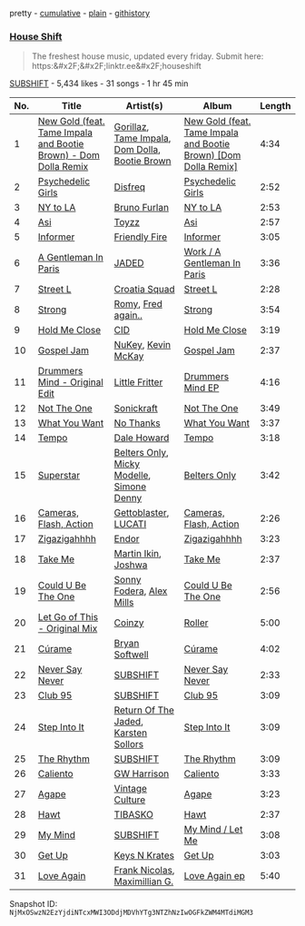 pretty - [cumulative](/playlists/cumulative/2vpAyuy9HOTPjygPl63QuH.md) - [plain](/playlists/plain/2vpAyuy9HOTPjygPl63QuH) - [githistory](https://github.githistory.xyz/mackorone/spotify-playlist-archive/blob/main/playlists/plain/2vpAyuy9HOTPjygPl63QuH)

### [House Shift](https://open.spotify.com/playlist/2vpAyuy9HOTPjygPl63QuH)

> The freshest house music, updated every friday\. Submit here: https:&\#x2F;&\#x2F;linktr.ee&\#x2F;houseshift

[SUBSHIFT](https://open.spotify.com/user/gl9sml84khuto2ag30n4ijsmv) - 5,434 likes - 31 songs - 1 hr 45 min

| No. | Title | Artist(s) | Album | Length |
|---|---|---|---|---|
| 1 | [New Gold \(feat\. Tame Impala and Bootie Brown\) \- Dom Dolla Remix](https://open.spotify.com/track/2c3KCGq6UojB2c8UAFrRON) | [Gorillaz](https://open.spotify.com/artist/3AA28KZvwAUcZuOKwyblJQ), [Tame Impala](https://open.spotify.com/artist/5INjqkS1o8h1imAzPqGZBb), [Dom Dolla](https://open.spotify.com/artist/205i7E8fNVfojowcQSfK9m), [Bootie Brown](https://open.spotify.com/artist/6GI3CJjT2bOnMfprCpjT1d) | [New Gold \(feat\. Tame Impala and Bootie Brown\) \[Dom Dolla Remix\]](https://open.spotify.com/album/7BVQ5jsPNkmQUnlOU0mg6e) | 4:34 |
| 2 | [Psychedelic Girls](https://open.spotify.com/track/3ekMDfXCRTwlXXtfxwA0jP) | [Disfreq](https://open.spotify.com/artist/2r6S8dhE6TLxyYJndSd345) | [Psychedelic Girls](https://open.spotify.com/album/0kjg5HYPH9fM4gwTWTOaWD) | 2:52 |
| 3 | [NY to LA](https://open.spotify.com/track/0XZrLV8OiyMLUCsrXNcUGY) | [Bruno Furlan](https://open.spotify.com/artist/6gssIbF04dCX3COZvyr0JF) | [NY to LA](https://open.spotify.com/album/2dEumeqVokgmhe1yvJCkvl) | 2:53 |
| 4 | [Asi](https://open.spotify.com/track/6gvss2BhzkoeQpCu2Pfc27) | [Toyzz](https://open.spotify.com/artist/79WxyVmZBcttTrPqhaAOwV) | [Asi](https://open.spotify.com/album/0yJ4UqNO4ipDkAV69q4wKo) | 2:57 |
| 5 | [Informer](https://open.spotify.com/track/6sLhiDvFtcMjsB29hQ5yLE) | [Friendly Fire](https://open.spotify.com/artist/1JtDSmvj4bVA8pBszG43fK) | [Informer](https://open.spotify.com/album/4gDKsS87beuPQiCIRVgrlv) | 3:05 |
| 6 | [A Gentleman In Paris](https://open.spotify.com/track/1nuk4SN4aGkCHNcsMWcI8m) | [JADED](https://open.spotify.com/artist/6tCJN1fQNdFCEaOa8Da9Wf) | [Work / A Gentleman In Paris](https://open.spotify.com/album/08o2hft0pJHjyL8GqG57nK) | 3:36 |
| 7 | [Street L](https://open.spotify.com/track/4bRSmEkAPh4RY6UD3c3KUS) | [Croatia Squad](https://open.spotify.com/artist/3FAUGHLioXySQ1QTnCOWQC) | [Street L](https://open.spotify.com/album/3mwDIDpMYSRvdWeMnM6pL6) | 2:28 |
| 8 | [Strong](https://open.spotify.com/track/5bF00VrMY3FwnQDgoP4Gnk) | [Romy](https://open.spotify.com/artist/3X2DdnmoANw8Rg8luHyZQb), [Fred again..](https://open.spotify.com/artist/4oLeXFyACqeem2VImYeBFe) | [Strong](https://open.spotify.com/album/4feYoBaeQJUrYygOD4A0DF) | 3:54 |
| 9 | [Hold Me Close](https://open.spotify.com/track/7u71gydKlcIvWpvmNsfRIP) | [CID](https://open.spotify.com/artist/4FCzCS0KEgb0rgySWINItO) | [Hold Me Close](https://open.spotify.com/album/4z7scWiAsJN335Cttn2AaU) | 3:19 |
| 10 | [Gospel Jam](https://open.spotify.com/track/1n6nv120i0TZ4gCqhdlnts) | [NuKey](https://open.spotify.com/artist/2tmve58Sh3f0WZN76W30x3), [Kevin McKay](https://open.spotify.com/artist/07VdEUK5mf0rifGeNqs0Wg) | [Gospel Jam](https://open.spotify.com/album/6UokgdKWElT4KAaAyFqCl1) | 2:37 |
| 11 | [Drummers Mind \- Original Edit](https://open.spotify.com/track/0iq6bJBeZYstW81rYEY5yT) | [Little Fritter](https://open.spotify.com/artist/4SV6cezgr2EYpAUV7j8ABo) | [Drummers Mind EP](https://open.spotify.com/album/6PMoVDzdggQqGjxUVv60ii) | 4:16 |
| 12 | [Not The One](https://open.spotify.com/track/4oGqmPn7R8jKpHSv4yyigc) | [Sonickraft](https://open.spotify.com/artist/6TM9nl47jBGEA9C2nsUP4o) | [Not The One](https://open.spotify.com/album/2rdUOt5tz0NZ989ttafmI9) | 3:49 |
| 13 | [What You Want](https://open.spotify.com/track/7LmAtnye0LYcB99OWuzmx0) | [No Thanks](https://open.spotify.com/artist/1RyEwwco6XV0jQnxLgCU34) | [What You Want](https://open.spotify.com/album/7LdqBzhhTy0ieFZsp47eyg) | 3:37 |
| 14 | [Tempo](https://open.spotify.com/track/31DRIA15xwlDz2Lwz6PJOx) | [Dale Howard](https://open.spotify.com/artist/0SnbG2YfyykWmnsXwBXonJ) | [Tempo](https://open.spotify.com/album/76ukokCNrlDbYvqn2QRbGa) | 3:18 |
| 15 | [Superstar](https://open.spotify.com/track/6sqG2ZdKeW2C9lIStu99FP) | [Belters Only](https://open.spotify.com/artist/1H1sDUWSlytzifZTDpKgUA), [Micky Modelle](https://open.spotify.com/artist/3zcI1GFwUNAZj9NxlKOfYb), [Simone Denny](https://open.spotify.com/artist/5iksvBurqxFh3zWac6GZGs) | [Belters Only](https://open.spotify.com/album/1gUtcP3rhQnQy0QEnOpe9y) | 3:42 |
| 16 | [Cameras, Flash, Action](https://open.spotify.com/track/1J7FfcSQAp3K2OJk8LaNEI) | [Gettoblaster](https://open.spotify.com/artist/5LGa1U6Mwiib6ocVuJItcG), [LUCATI](https://open.spotify.com/artist/6l6CFc2kr864voPxTDcYZn) | [Cameras, Flash, Action](https://open.spotify.com/album/27OGxSKtIDnr0D9PC4R5Tu) | 2:26 |
| 17 | [Zigazigahhhh](https://open.spotify.com/track/4fvB8nwX0JRxdv3gLZeqwC) | [Endor](https://open.spotify.com/artist/6F3vLfyutkUhpM50G84eMt) | [Zigazigahhhh](https://open.spotify.com/album/65OvZNHJCTa2arcl7bDzbx) | 3:23 |
| 18 | [Take Me](https://open.spotify.com/track/7pWLqM4gqXzUfxdk87TuX4) | [Martin Ikin](https://open.spotify.com/artist/7DhdJhd6DrxeJlUajwttd1), [Joshwa](https://open.spotify.com/artist/1PzAgFVk9v8cxn9flrqrv5) | [Take Me](https://open.spotify.com/album/2gvZvCqYpEEhFJ22SlBFTo) | 2:37 |
| 19 | [Could U Be The One](https://open.spotify.com/track/3e2ZslkGBmzZoPeAHEwwDJ) | [Sonny Fodera](https://open.spotify.com/artist/39B7ChWwrWDs7zXlsu3MoP), [Alex Mills](https://open.spotify.com/artist/6z9EDgWh3ZJZKIJI5Q71Cq) | [Could U Be The One](https://open.spotify.com/album/6CzDLt1OtaWHbgYt0isWti) | 2:56 |
| 20 | [Let Go of This \- Original Mix](https://open.spotify.com/track/0tC5dYCH51FQE4PBZCz3Uo) | [Coinzy](https://open.spotify.com/artist/2RSHe5CHbtQySu9V9atPap) | [Roller](https://open.spotify.com/album/2uGfmyZuSb41H80AGldKxI) | 5:00 |
| 21 | [Cúrame](https://open.spotify.com/track/4SCiQ0g7EogKafxuGdcWnd) | [Bryan Softwell](https://open.spotify.com/artist/3BoPm6NYFfRsuJplyNuUzf) | [Cúrame](https://open.spotify.com/album/39wcaJFDIF0Fli4hjbetn3) | 4:02 |
| 22 | [Never Say Never](https://open.spotify.com/track/1lamYQInWLWWadZ0WJr77I) | [SUBSHIFT](https://open.spotify.com/artist/6oj23vhIuGx4bOqVmQ9oOo) | [Never Say Never](https://open.spotify.com/album/05RILyqqydSjfCP9LK54yX) | 2:33 |
| 23 | [Club 95](https://open.spotify.com/track/2mJPisJh3QMDKFNjPsYR3G) | [SUBSHIFT](https://open.spotify.com/artist/6oj23vhIuGx4bOqVmQ9oOo) | [Club 95](https://open.spotify.com/album/0fNlbFMbJMUXjLPf7s53CA) | 3:09 |
| 24 | [Step Into It](https://open.spotify.com/track/5NTuMqHe6C2wPNB6pRxnT0) | [Return Of The Jaded](https://open.spotify.com/artist/0eWRTAqa2LtWcunkLFL4sS), [Karsten Sollors](https://open.spotify.com/artist/0ltQvvKInsKwRwpg6sDW35) | [Step Into It](https://open.spotify.com/album/4TyRY68LRAM61BRBKDNiNq) | 3:09 |
| 25 | [The Rhythm](https://open.spotify.com/track/6Cx33NW52i3IjTilbqaIR5) | [SUBSHIFT](https://open.spotify.com/artist/6oj23vhIuGx4bOqVmQ9oOo) | [The Rhythm](https://open.spotify.com/album/5l92sWpRLi1fkgxPKg3JL6) | 3:09 |
| 26 | [Caliento](https://open.spotify.com/track/5c5bFCO1suc6DpCmZ6jbRG) | [GW Harrison](https://open.spotify.com/artist/4SLEjYifqonlEHnZHLXnI4) | [Caliento](https://open.spotify.com/album/0dgh0dBzYh3CBWUiz47aw7) | 3:33 |
| 27 | [Agape](https://open.spotify.com/track/0zkWmS5tEFgaHaXTSGQ2b1) | [Vintage Culture](https://open.spotify.com/artist/28uJnu5EsrGml2tBd7y8ts) | [Agape](https://open.spotify.com/album/4qbAmVXPe2NQZ9EiHVwZcE) | 3:23 |
| 28 | [Hawt](https://open.spotify.com/track/2K6qq0V7jXSlhucLr8R74Z) | [TIBASKO](https://open.spotify.com/artist/6xq7g0E52yq4y8Op9X82Uo) | [Hawt](https://open.spotify.com/album/2pAXyc02IaCw8JOPjoDVLM) | 2:37 |
| 29 | [My Mind](https://open.spotify.com/track/1GSisTsTuL17nbcb7Vxu7V) | [SUBSHIFT](https://open.spotify.com/artist/6oj23vhIuGx4bOqVmQ9oOo) | [My Mind / Let Me](https://open.spotify.com/album/2C5QiKmyVPfNynUoggm1td) | 3:08 |
| 30 | [Get Up](https://open.spotify.com/track/7quS3s6bqzPmXRnDU5FeNa) | [Keys N Krates](https://open.spotify.com/artist/6c1pBXHYjFcGQQNO5MMsdd) | [Get Up](https://open.spotify.com/album/7G3GRV1k2khC47rPBSvFin) | 3:03 |
| 31 | [Love Again](https://open.spotify.com/track/4bTuLsz4Fu2S3051kNirdi) | [Frank Nicolas](https://open.spotify.com/artist/6KbB9th6QJ5D7VVupa3Ask), [Maximillian G.](https://open.spotify.com/artist/2pRI7DTwoOZWymKuvvT27D) | [Love Again ep](https://open.spotify.com/album/1wUN4Nx8NQEKDVk8taPqil) | 5:40 |

Snapshot ID: `NjMxOSwzN2EzYjdiNTcxMWI3ODdjMDVhYTg3NTZhNzIwOGFkZWM4MTdiMGM3`
